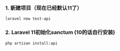 
### 1. 新建项目（现在已经默认11了）
```
laravel new test-api
```

### 2. Laravel 11初始化sanctum (10的话自行安装)
```
php artisan install:api
```